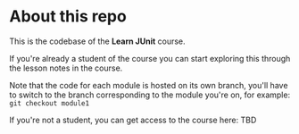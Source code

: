 # About this repo

This is the codebase of the **Learn JUnit** course.

If you're already a student of the course you can start exploring this through the lesson notes in the course.

Note that the code for each module is hosted on its own branch, you'll have to switch to the branch corresponding to the module you're on, for example: `git checkout module1`

If you're not a student, you can get access to the course here: TBD

